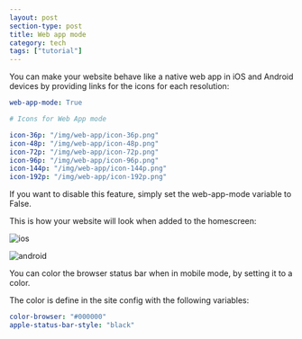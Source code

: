 ```yaml
---
layout: post
section-type: post
title: Web app mode
category: tech
tags: ["tutorial"]
---
```


You can make your website behave like a native web app in iOS and Android
devices by providing links for the icons for each resolution:

```yaml
web-app-mode: True

# Icons for Web App mode

icon-36p: "/img/web-app/icon-36p.png"
icon-48p: "/img/web-app/icon-48p.png"
icon-72p: "/img/web-app/icon-72p.png"
icon-96p: "/img/web-app/icon-96p.png"
icon-144p: "/img/web-app/icon-144p.png"
icon-192p: "/img/web-app/icon-192p.png"
```

If you want to disable this feature, simply set the web-app-mode variable to
False.

This is how your website will look when added to the homescreen:

![ios](https://github.com/le4ker/personal-jekyll-theme/raw/main/.github/img/ios.jpg)

![android](https://github.com/le4ker/personal-jekyll-theme/raw/main/.github/img/android.jpg)

You can color the browser status bar when in mobile mode, by setting it to a
color.

The color is define in the site config with the following variables:

```yaml
color-browser: "#000000"
apple-status-bar-style: "black"
```
